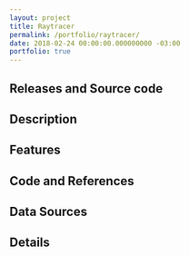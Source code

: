 ```yaml
---
layout: project
title: Raytracer
permalink: /portfolio/raytracer/
date: 2018-02-24 00:00:00.000000000 -03:00
portfolio: true
---
```


## Releases and Source code

## Description

## Features

## Code and References

## Data Sources

## Details

